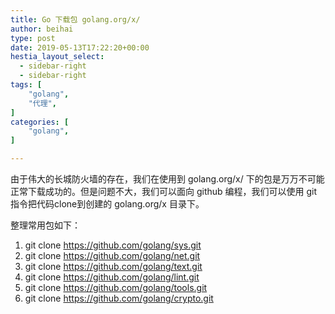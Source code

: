 ```yaml
---
title: Go 下载包 golang.org/x/
author: beihai
type: post
date: 2019-05-13T17:22:20+00:00
hestia_layout_select:
  - sidebar-right
  - sidebar-right
tags: [
    "golang",
    "代理",
]
categories: [
    "golang",
]

---
```

由于伟大的长城防火墙的存在，我们在使用到 golang.org/x/ 下的包是万万不可能正常下载成功的。但是问题不大，我们可以面向 github 编程，<span>我们可以使用 git 指令把代码clone到创建的 golang.org/x 目录下。</span>
  
整理常用包如下：

  1. git clone https://github.com/golang/sys.git
  2. git clone https://github.com/golang/net.git
  3. git clone https://github.com/golang/text.git
  4. git clone https://github.com/golang/lint.git
  5. git clone https://github.com/golang/tools.git
  6. git clone https://github.com/golang/crypto.git